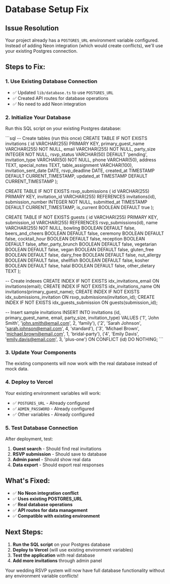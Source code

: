 # Database Setup Fix

## Issue Resolution
Your project already has a `POSTGRES_URL` environment variable configured. Instead of adding Neon integration (which would create conflicts), we'll use your existing Postgres connection.

## Steps to Fix:

### 1. Use Existing Database Connection
- ✅ Updated `lib/database.ts` to use `POSTGRES_URL`
- ✅ Created API routes for database operations
- ✅ No need to add Neon integration

### 2. Initialize Your Database
Run this SQL script on your existing Postgres database:

\`\`\`sql
-- Create tables (run this once)
CREATE TABLE IF NOT EXISTS invitations (
    id VARCHAR(255) PRIMARY KEY,
    primary_guest_name VARCHAR(255) NOT NULL,
    email VARCHAR(255) NOT NULL,
    party_size INTEGER NOT NULL,
    rsvp_status VARCHAR(50) DEFAULT 'pending',
    invitation_type VARCHAR(50) NOT NULL,
    phone VARCHAR(50),
    address TEXT,
    special_notes TEXT,
    table_assignment VARCHAR(100),
    invitation_sent_date DATE,
    rsvp_deadline DATE,
    created_at TIMESTAMP DEFAULT CURRENT_TIMESTAMP,
    updated_at TIMESTAMP DEFAULT CURRENT_TIMESTAMP
);

CREATE TABLE IF NOT EXISTS rsvp_submissions (
    id VARCHAR(255) PRIMARY KEY,
    invitation_id VARCHAR(255) REFERENCES invitations(id),
    submission_number INTEGER NOT NULL,
    submitted_at TIMESTAMP DEFAULT CURRENT_TIMESTAMP,
    is_current BOOLEAN DEFAULT true
);

CREATE TABLE IF NOT EXISTS guests (
    id VARCHAR(255) PRIMARY KEY,
    submission_id VARCHAR(255) REFERENCES rsvp_submissions(id),
    name VARCHAR(255) NOT NULL,
    bowling BOOLEAN DEFAULT false,
    beers_and_cheers BOOLEAN DEFAULT false,
    ceremony BOOLEAN DEFAULT false,
    cocktail_hour BOOLEAN DEFAULT false,
    reception BOOLEAN DEFAULT false,
    after_party_brunch BOOLEAN DEFAULT false,
    vegetarian BOOLEAN DEFAULT false,
    vegan BOOLEAN DEFAULT false,
    gluten_free BOOLEAN DEFAULT false,
    dairy_free BOOLEAN DEFAULT false,
    nut_allergy BOOLEAN DEFAULT false,
    shellfish BOOLEAN DEFAULT false,
    kosher BOOLEAN DEFAULT false,
    halal BOOLEAN DEFAULT false,
    other_dietary TEXT
);

-- Create indexes
CREATE INDEX IF NOT EXISTS idx_invitations_email ON invitations(email);
CREATE INDEX IF NOT EXISTS idx_invitations_name ON invitations(primary_guest_name);
CREATE INDEX IF NOT EXISTS idx_submissions_invitation ON rsvp_submissions(invitation_id);
CREATE INDEX IF NOT EXISTS idx_guests_submission ON guests(submission_id);

-- Insert sample invitations
INSERT INTO invitations (id, primary_guest_name, email, party_size, invitation_type) VALUES
('1', 'John Smith', 'john.smith@email.com', 2, 'family'),
('2', 'Sarah Johnson', 'sarah.johnson@email.com', 4, 'standard'),
('3', 'Michael Brown', 'michael.brown@email.com', 1, 'bridal-party'),
('4', 'Emily Davis', 'emily.davis@email.com', 3, 'plus-one')
ON CONFLICT (id) DO NOTHING;
\`\`\`

### 3. Update Your Components
The existing components will now work with the real database instead of mock data.

### 4. Deploy to Vercel
Your existing environment variables will work:
- ✅ `POSTGRES_URL` - Already configured
- ✅ `ADMIN_PASSWORD` - Already configured
- ✅ Other variables - Already configured

### 5. Test Database Connection
After deployment, test:
1. **Guest search** - Should find real invitations
2. **RSVP submission** - Should save to database
3. **Admin panel** - Should show real data
4. **Data export** - Should export real responses

## What's Fixed:
- ✅ **No Neon integration conflict**
- ✅ **Uses existing POSTGRES_URL**
- ✅ **Real database operations**
- ✅ **API routes for data management**
- ✅ **Compatible with existing environment**

## Next Steps:
1. **Run the SQL script** on your Postgres database
2. **Deploy to Vercel** (will use existing environment variables)
3. **Test the application** with real database
4. **Add more invitations** through admin panel

Your wedding RSVP system will now have full database functionality without any environment variable conflicts!
